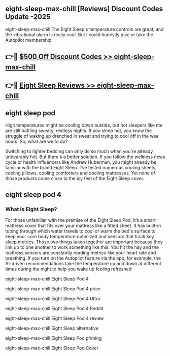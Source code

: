 ## eight-sleep-max-chill [Reviews​] Discount Codes Update -2025

eight-sleep-max-chill The Eight Sleep's temperature controls are great, and the vibrational alarm is really cool. But I could honestly give or take the Autopilot membership

## 👉🔴 [$500 Off Discount Codes >> eight-sleep-max-chill](http://download.freeplayer.one?title=eight-sleep-max-chill&ref=18-ES)

## 👉🔴 [Eight Sleep Reviews >> eight-sleep-max-chill](http://download.freeplayer.one?title=eight-sleep-max-chill&ref=18-ES)

## eight sleep pod

High temperatures might be cooling down outside, but hot sleepers like me are still battling sweaty, restless nights. If you sleep hot, you know the struggle of waking up drenched in sweat and trying to cool off in the wee hours. So, what are we to do?

Switching to lighter bedding can only do so much when you're already unbearably hot. But there's a better solution. If you follow the wellness news cycle or health influencers like Andrew Huberman, you might already be familiar with the brand Eight Sleep. I've tested numerous cooling sheets, cooling pillows, cooling comforters and cooling mattresses. Yet none of those products come close to the icy feel of the Eight Sleep cover.

## eight sleep pod 4

### What Is Eight Sleep?

For those unfamiliar with the premise of the Eight Sleep Pod, it’s a smart mattress cover that fits over your mattress like a fitted sheet. It has built-in tubing through which water travels to cool or warm the bed's surface to keep your core body temperature optimized and sensors that track key sleep metrics. Those two things taken together are important because they link up to one another to work something like this: You hit the hay and the mattress sensors are constantly reading metrics like your heart rate and breathing. If you turn on the Autopilot feature via the app, for example, the AI-driven recommendations take the temperature up and down at different times during the night to help you wake up feeling refreshed

eight-sleep-max-chill Eight Sleep Pod 4

eight-sleep-max-chill Eight Sleep Pod 4 price

eight-sleep-max-chill Eight Sleep Pod 4 Ultra

eight-sleep-max-chill Eight Sleep Pod 4 Reddit

eight-sleep-max-chill Eight Sleep Pod 4 review

eight-sleep-max-chill Eight Sleep alternative

eight-sleep-max-chill Eight Sleep Pod priming

eight-sleep-max-chill Eight Sleep Pod Cover